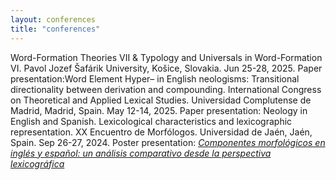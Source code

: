 ```yaml
---
layout: conferences
title: "conferences"
---
```

Word-Formation Theories VII & Typology and Universals in Word-Formation VI. Pavol Jozef Šafárik University, Košice, Slovakia. Jun 25-28, 2025. Paper presentation:Word Element Hyper– in English neologisms: Transitional directionality between derivation and compounding.
</a>
International Congress on Theoretical and Applied Lexical Studies. Universidad Complutense de Madrid, Madrid, Spain. May 12-14, 2025. Paper presentation: Neology in English and Spanish. Lexicological characteristics and lexicographic representation.
</a>
XX Encuentro de Morfólogos. Universidad de Jaén, Jaén, Spain. Sep 26-27, 2024.
Poster presentation: <a href="https://morforetem.wordpress.com/2024/10/31/poster-componentes-morfologicos-en-ingles-y-espanol-un-analisis-comparativo-desde-la-perspectiva-lexicografica/" target="_blank"><em>Componentes morfológicos en inglés y español: un análisis comparativo desde la perspectiva lexicográfica</em></a>
